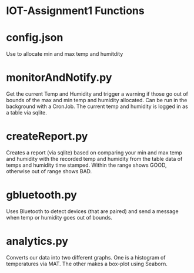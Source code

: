# IOT-Assignment1 Functions


# config.json
Use to allocate min and max temp and humitdity

# monitorAndNotify.py
Get the current Temp and Humidity and trigger a warning if those go out of bounds of the max and min temp and humidity allocated. Can be run in the background with a CronJob. The current temp and humidity is logged in as a table via sqlite.

# createReport.py
Creates a report (via sqlite) based on comparing your min and max temp and humidity with the recorded temp and humidity from the table data of temps and humidity time stamped. Within the range shows GOOD, otherwise out of range shows BAD.

# gbluetooth.py
Uses Bluetooth to detect devices (that are paired) and send a message when temp or humidity goes out of bounds.

# analytics.py
Converts our data into two different graphs. 
One is a histogram of temperatures via MAT. 
The other makes a box-plot using Seaborn.
